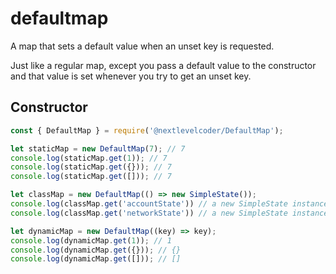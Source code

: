# defaultmap
A map that sets a default value when an unset key is requested.

Just like a regular map, except you pass a default value to the constructor and that value is set whenever you try to get an unset key.

## Constructor

```js
const { DefaultMap } = require('@nextlevelcoder/DefaultMap');

let staticMap = new DefaultMap(7); // 7
console.log(staticMap.get(1)); // 7
console.log(staticMap.get({})); // 7
console.log(staticMap.get([])); // 7

let classMap = new DefaultMap(() => new SimpleState());
console.log(classMap.get('accountState')) // a new SimpleState instance
console.log(classMap.get('networkState')) // a new SimpleState instance

let dynamicMap = new DefaultMap((key) => key);
console.log(dynamicMap.get(1)); // 1
console.log(dynamicMap.get({})); // {}
console.log(dynamicMap.get([])); // []
```